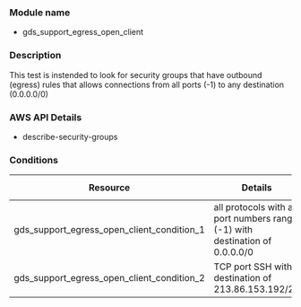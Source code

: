 ### Module name
- gds_support_egress_open_client

### Description

This test is instended to look for security groups that have outbound (egress) rules
that allows connections from all ports (-1) to any destination (0.0.0.0/0)

### AWS API Details

- describe-security-groups

### Conditions

|Resource|Details|`Class` Tag|`Result` Tag|
|-|-|-|:-:|
|gds_support_egress_open_client_condition_1|all protocols with all port numbers range (-1) with destination of 0.0.0.0/0|GdsSupportEgressOpenClient|fail|
|gds_support_egress_open_client_condition_2|TCP port SSH with destination of 213.86.153.192/26|GdsSupportEgressOpenClient|pass|
